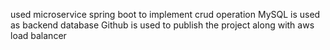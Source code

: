 used microservice spring boot to implement crud operation
MySQL is used as backend database
Github is used to publish the project along with aws load balancer
